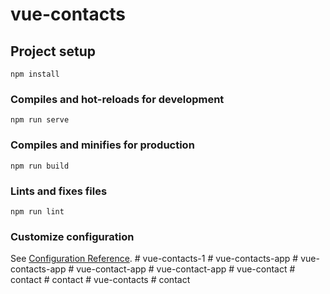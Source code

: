 # vue-contacts

## Project setup
```
npm install
```

### Compiles and hot-reloads for development
```
npm run serve
```

### Compiles and minifies for production
```
npm run build
```

### Lints and fixes files
```
npm run lint
```

### Customize configuration
See [Configuration Reference](https://cli.vuejs.org/config/).
#   v u e - c o n t a c t s - 1  
 #   v u e - c o n t a c t s - a p p  
 #   v u e - c o n t a c t s - a p p  
 #   v u e - c o n t a c t - a p p  
 #   v u e - c o n t a c t - a p p  
 #   v u e - c o n t a c t  
 #   c o n t a c t  
 #   c o n t a c t  
 #   v u e - c o n t a c t s  
 #   c o n t a c t  
 